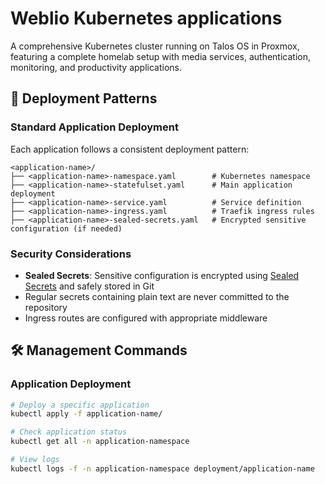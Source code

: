 # Weblio Kubernetes applications

A comprehensive Kubernetes cluster running on Talos OS in Proxmox, featuring a complete homelab setup with media services, authentication, monitoring, and productivity applications.

## 🚀 Deployment Patterns

### Standard Application Deployment
Each application follows a consistent deployment pattern:

```
<application-name>/
├── <application-name>-namespace.yaml        # Kubernetes namespace
├── <application-name>-statefulset.yaml      # Main application deployment
├── <application-name>-service.yaml          # Service definition
├── <application-name>-ingress.yaml          # Traefik ingress rules
├── <application-name>-sealed-secrets.yaml   # Encrypted sensitive configuration (if needed)
```

### Security Considerations
- **Sealed Secrets**: Sensitive configuration is encrypted using [Sealed Secrets](sealed-secrets/README.md) and safely stored in Git
- Regular secrets containing plain text are never committed to the repository
- Ingress routes are configured with appropriate middleware

## 🛠️ Management Commands

### Application Deployment
```bash
# Deploy a specific application
kubectl apply -f application-name/

# Check application status
kubectl get all -n application-namespace

# View logs
kubectl logs -f -n application-namespace deployment/application-name
```
